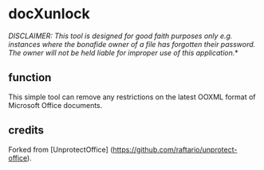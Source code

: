 # docXunlock
*DISCLAIMER: This tool is designed for good faith purposes only e.g. instances where the bonafide owner of a file has forgotten their password. The owner will not be held liable for improper use of this application.**
## function
This simple tool can remove any restrictions on the latest OOXML format of Microsoft Office documents.  
## credits
Forked from [UnprotectOffice] (https://github.com/raftario/unprotect-office).
